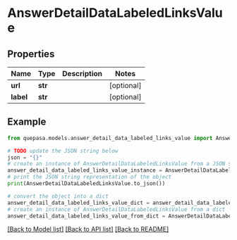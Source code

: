 # AnswerDetailDataLabeledLinksValue


## Properties

Name | Type | Description | Notes
------------ | ------------- | ------------- | -------------
**url** | **str** |  | [optional] 
**label** | **str** |  | [optional] 

## Example

```python
from quepasa.models.answer_detail_data_labeled_links_value import AnswerDetailDataLabeledLinksValue

# TODO update the JSON string below
json = "{}"
# create an instance of AnswerDetailDataLabeledLinksValue from a JSON string
answer_detail_data_labeled_links_value_instance = AnswerDetailDataLabeledLinksValue.from_json(json)
# print the JSON string representation of the object
print(AnswerDetailDataLabeledLinksValue.to_json())

# convert the object into a dict
answer_detail_data_labeled_links_value_dict = answer_detail_data_labeled_links_value_instance.to_dict()
# create an instance of AnswerDetailDataLabeledLinksValue from a dict
answer_detail_data_labeled_links_value_from_dict = AnswerDetailDataLabeledLinksValue.from_dict(answer_detail_data_labeled_links_value_dict)
```
[[Back to Model list]](../README.md#documentation-for-models) [[Back to API list]](../README.md#documentation-for-api-endpoints) [[Back to README]](../README.md)



